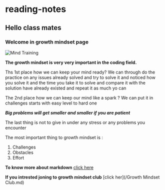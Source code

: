 # reading-notes
## Hello class mates 
### Welcome in growth mindset page 

![Mind Training](https://encrypted-tbn0.gstatic.com/images?q=tbn:ANd9GcQJQJtdmEJCl1cEWBrTryAp90EafpJDNMfr_w&usqp=CAU)

**The growth mindset is very very important in the coding field.**

Ths 1st place how we can keep your mind ready?
We can through do the practice on any issues already solved and try to solve it and noticed how you solve it and the time you take it to solve and compare it with the solution have already existed and repeat it as much yo can 

The 2nd place how we can keep our mind like a spark ?
We can put it in challenges starts with easy level to hard one

***Big problems will get smaller and smaller if you are patient***

The last thing is not to give in under any stress or any problems you encounter

The most important thing to growth mindset is :

1. Challenges
1. Obstacles
1. Effort

**To know more about markdown** [click here](https://guides.github.com/features/mastering-markdown)


**If you intrested joning to growth mindset club** [click her](/Growth Mindset Club.md)
